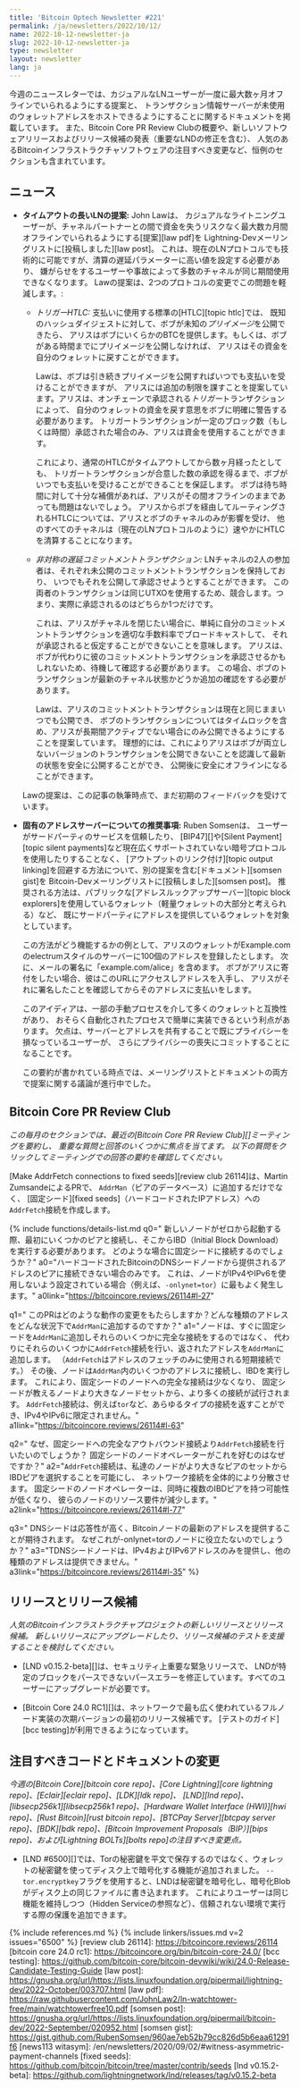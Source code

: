 ```yaml
---
title: 'Bitcoin Optech Newsletter #221'
permalink: /ja/newsletters/2022/10/12/
name: 2022-10-12-newsletter-ja
slug: 2022-10-12-newsletter-ja
type: newsletter
layout: newsletter
lang: ja
---
```

今週のニュースレターでは、カジュアルなLNユーザーが一度に最大数ヶ月オフラインでいられるようにする提案と、
トランザクション情報サーバーが未使用のウォレットアドレスをホストできるようにすることに関するドキュメントを掲載しています。
また、Bitcoin Core PR Review Clubの概要や、新しいソフトウェアリリースおよびリリース候補の発表（重要なLNDの修正を含む）、
人気のあるBitcoinインフラストラクチャソフトウェアの注目すべき変更など、恒例のセクションも含まれています。

## ニュース

- **タイムアウトの長いLNの提案:** John Lawは、
  カジュアルなライトニングユーザーが、チャネルパートナーとの間で資金を失うリスクなく最大数カ月間オフラインでいられるようにする[提案][law pdf]を
  Lightning-Devメーリングリストに[投稿しました][law post]。
  これは、現在のLNプロトコルでも技術的に可能ですが、清算の遅延パラメーターに高い値を設定する必要があり、
  嫌がらせをするユーザーや事故によって多数のチャネルが同じ期間使用できなくなります。
  Lawの提案は、2つのプロトコルの変更でこの問題を軽減します。:

  - *トリガーHTLC:* 支払いに使用する標準の[HTLC][topic htlc]では、
    既知のハッシュダイジェストに対して、ボブが未知の*プリイメージ*を公開できたら、
    アリスはボブにいくらかのBTCを提供します。もしくは、ボブがある時間までにプリイメージを公開しなければ、
    アリスはその資金を自分のウォレットに戻すことができます。

    Lawは、ボブは引き続きプリイメージを公開すればいつでも支払いを受けることができますが、
    アリスには追加の制限を課すことを提案しています。アリスは、オンチェーンで承認される*トリガー*トランザクションによって、
    自分のウォレットの資金を戻す意思をボブに明確に警告する必要があります。
    トリガートランザクションが一定のブロック数（もしくは時間）承認された場合のみ、アリスは資金を使用することができます。

    これにより、通常のHTLCがタイムアウトしてから数ヶ月経ったとしても、
    トリガートランザクションが合意した数の承認を得るまで、ボブがいつでも支払いを受けることができることを保証します。
    ボブは待ち時間に対して十分な補償があれば、アリスがその間オフラインのままであっても問題はないでしょう。
    アリスからボブを経由してルーティングされるHTLCについては、アリスとボブのチャネルのみが影響を受け、
    他のすべてのチャネルは（現在のLNプロトコルのように）速やかにHTLCを清算することになります。

  - *<!--asymmetric-delayed-commitment-transactions-->非対称の遅延コミットメントトランザクション:*
    LNチャネルの2人の参加者は、それぞれ未公開のコミットメントトランザクションを保持しており、
    いつでもそれを公開して承認させようとすることができます。
    この両者のトランザクションは同じUTXOを使用するため、競合します。つまり、実際に承認されるのはどちらか1つだけです。

    これは、アリスがチャネルを閉じたい場合に、単純に自分のコミットメントトランザクションを適切な手数料率でブロードキャストして、
    それが承認されると仮定することができないことを意味します。
    アリスは、ボブが代わりに彼のコミットメントトランザクションを承認させるかもしれないため、待機して確認する必要があります。
    この場合、ボブのトランザクションが最新のチャネル状態かどうか追加の確認をする必要があります。

    Lawは、アリスのコミットメントトランザクションは現在と同じままいつでも公開でき、
    ボブのトランザクションについてはタイムロックを含め、アリスが長期間アクティブでない場合にのみ公開できるようにすることを提案しています。
    理想的には、これによりアリスはボブが両立しないバージョンのトランザクションを公開できないことを認識して最新の状態を安全に公開することができ、
    公開後に安全にオフラインになることができます。

  Lawの提案は、この記事の執筆時点で、まだ初期のフィードバックを受けています。

- **<!--recommendations-for-unique-address-servers-->固有のアドレスサーバーについての推奨事項:** Ruben Somsenは、
  ユーザーがサードパーティのサービスを信頼したり、
  [BIP47][]や[Silent Payment][topic silent payments]など現在広くサポートされていない暗号プロトコルを使用したりすることなく、
  [アウトプットのリンク付け][topic output linking]を回避する方法について、別の提案を含む[ドキュメント][somsen gist]を
  Bitcoin-Devメーリングリストに[投稿しました][somsen post]。
  推奨される方法は、パブリックな[アドレスルックアップサーバー][topic block explorers]を使用しているウォレット（軽量ウォレットの大部分と考えられる）など、
  既にサードパーティにアドレスを提供しているウォレットを対象としています。

  この方法がどう機能するかの例として、アリスのウォレットがExample.comのelectrumスタイルのサーバーに100個のアドレスを登録したとします。
  次に、メールの署名に「example.com/alice」を含めます。
  ボブがアリスに寄付をしたい場合、彼はこのURLにアクセスしアドレスを入手し、
  アリスがそれに署名したことを確認してからそのアドレスに支払いをします。

  このアイディアは、一部の手動プロセスを介して多くのウォレットと互換性があり、
  おそらく自動化されたプロセスで簡単に実装できるという利点があります。
  欠点は、サーバーとアドレスを共有することで既にプライバシーを損なっているユーザーが、
  さらにプライバシーの喪失にコミットすることになることです。

  この要約が書かれている時点では、メーリングリストとドキュメントの両方で提案に関する議論が進行中でした。

## Bitcoin Core PR Review Club

*この毎月のセクションでは、最近の[Bitcoin Core PR Review Club][]ミーティングを要約し、
重要な質問と回答のいくつかに焦点を当てます。
以下の質問をクリックしてミーティングでの回答の要約を確認してください。*

[Make AddrFetch connections to fixed seeds][review club 26114]は、Martin ZumsandeによるPRで、
`AddrMan`（ピアのデータベース）に追加するだけでなく、
[固定シード][fixed seeds]（ハードコードされたIPアドレス）への`AddrFetch`接続を作成します。

{% include functions/details-list.md
q0="<!--when-a-new-node-starts-up-from-scratch-it-must-first-connect-with-some-peers-from-whom-it-will-perform-initial-block-download-ibd-under-what-circumstances-does-it-connect-to-the-fixed-seeds-->
新しいノードがゼロから起動する際、最初にいくつかのピアと接続し、そこからIBD（Initial Block Download）を実行する必要があります。
どのような場合に固定シードに接続するのでしょうか？"
a0="ハードコードされたBitcoinのDNSシードノードから提供されるアドレスのピアに接続できない場合のみです。
これは、ノードがIPv4やIPv6を使用しないよう設定されている場合（例えば、`-onlynet=tor`）に最もよく発生します。"
a0link="https://bitcoincore.reviews/26114#l-27"

q1="<!--what-observable-behavior-change-does-this-pr-introduce-what-kinds-of-addresses-do-we-add-to-addrman-and-under-what-circumstances-->
このPRはどのような動作の変更をもたらしますか？どんな種類のアドレスをどんな状況下で`AddrMan`に追加するのですか？"
a1="ノードは、すぐに固定シードを`AddrMan`に追加しそれらのいくつかに完全な接続をするのではなく、
代わりにそれらのいくつかに`AddrFetch`接続を行い、返されたアドレスを`AddrMan`に追加します。
（`AddrFetch`はアドレスのフェッチのみに使用される短期接続です。）
その後、ノードは`AddrMan`内のいくつかのアドレスに接続し、IBDを実行します。
これにより、固定シードのノードへの完全な接続は少なくなり、
固定シードが教えるノードより大きなノードセットから、より多くの接続が試行されます。
`AddrFetch`接続は、例えば`tor`など、あらゆるタイプの接続を返すことができ、IPv4やIPv6に限定されません。"
a1link="https://bitcoincore.reviews/26114#l-63"

q2="<!--why-might-we-want-to-make-an-addrfetch-connection-instead-of-a-full-outbound-connection-to-fixed-seeds-why-might-the-node-operator-behind-a-fixed-seed-prefer-this-as-well-->
なぜ、固定シードへの完全なアウトバウンド接続より`AddrFetch`接続を行いたいのでしょうか？
固定シードのノードオペレーターがこれを好むのはなぜですか？"
a2="`AddrFetch`接続は、私達のノードがより大きなピアのセットからIBDピアを選択することを可能にし、
ネットワーク接続を全体的により分散させます。
固定シードのノードオペレーターは、同時に複数のIBDピアを持つ可能性が低くなり、
彼らのノードのリソース要件が減少します。"
a2link="https://bitcoincore.reviews/26114#l-77"

q3="<!--the-dns-seed-nodes-are-expected-to-be-responsive-and-serve-up-to-date-addresses-of-bitcoin-nodes-why-doesn-t-this-help-a-onlynet-tor-node-->
DNSシードは応答性が高く、Bitcoinノードの最新のアドレスを提供することが期待されます。
なぜこれが-onlynet=torのノードに役立たないのでしょうか？"
a3="TDNSシードノードは、IPv4およびIPv6アドレスのみを提供し、他の種類のアドレスは提供できません。"
a3link="https://bitcoincore.reviews/26114#l-35"
%}

## リリースとリリース候補

*人気のBitcoinインフラストラクチャプロジェクトの新しいリリースとリリース候補。
新しいリリースにアップグレードしたり、リリース候補のテストを支援することを検討してください。*

- [LND v0.15.2-beta][]は、セキュリティ上重要な緊急リリースで、
  LNDが特定のブロックをパースできないパースエラーを修正しています。すべてのユーザーにアップグレードが必要です。

- [Bitcoin Core 24.0 RC1][]は、ネットワークで最も広く使われているフルノード実装の次期バージョンの最初のリリース候補です。
  [テストのガイド][bcc testing]が利用できるようになっています。

## 注目すべきコードとドキュメントの変更

*今週の[Bitcoin Core][bitcoin core repo]、[Core
Lightning][core lightning repo]、[Eclair][eclair repo]、[LDK][ldk repo]、
[LND][lnd repo]、[libsecp256k1][libsecp256k1 repo]、[Hardware Wallet
Interface (HWI)][hwi repo]、[Rust Bitcoin][rust bitcoin repo]、[BTCPay
Server][btcpay server repo]、[BDK][bdk repo]、[Bitcoin Improvement
Proposals（BIP）][bips repo]、および[Lightning BOLTs][bolts repo]の注目すべき変更点。*

- [LND #6500][]では、Torの秘密鍵を平文で保存するのではなく、ウォレットの秘密鍵を使ってディスク上で暗号化する機能が追加されました。
  `--tor.encryptkey`フラグを使用すると、LNDは秘密鍵を暗号化し、暗号化Blobがディスク上の同じファイルに書き込まれます。
  これによりユーザーは同じ機能を維持しつつ（Hidden Serviceの参照など）、信頼されない環境で実行する際の保護を追加できます。

{% include references.md %}
{% include linkers/issues.md v=2 issues="6500" %}
[review club 26114]: https://bitcoincore.reviews/26114
[bitcoin core 24.0 rc1]: https://bitcoincore.org/bin/bitcoin-core-24.0/
[bcc testing]: https://github.com/bitcoin-core/bitcoin-devwiki/wiki/24.0-Release-Candidate-Testing-Guide
[law post]: https://gnusha.org/url/https://lists.linuxfoundation.org/pipermail/lightning-dev/2022-October/003707.html
[law pdf]: https://raw.githubusercontent.com/JohnLaw2/ln-watchtower-free/main/watchtowerfree10.pdf
[somsen post]: https://gnusha.org/url/https://lists.linuxfoundation.org/pipermail/bitcoin-dev/2022-September/020952.html
[somsen gist]: https://gist.github.com/RubenSomsen/960ae7eb52b79cc826d5b6eaa61291f6
[news113 witasym]: /en/newsletters/2020/09/02/#witness-asymmetric-payment-channels
[fixed seeds]: https://github.com/bitcoin/bitcoin/tree/master/contrib/seeds
[lnd v0.15.2-beta]: https://github.com/lightningnetwork/lnd/releases/tag/v0.15.2-beta